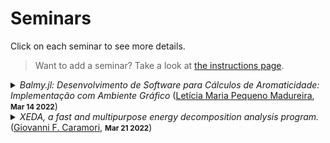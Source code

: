 # Seminars

Click on each seminar to see more details.

> Want to add a seminar? Take a look at [the instructions page](/seminars/instructions).
<details><summary><em>Balmy.jl: Desenvolvimento de Software para Cálculos de Aromaticidade: Implementação com Ambiente Gráfico</em> (<a href="https://github.com/Leticia-maria">Letícia Maria Pequeno Madureira</a>, <small><strong><time datetime="2022-03-14T00:00:00">Mar 14 2022</time></strong></small>)</summary><p>Prévia do Trabalho de Conclusão de Curso do Curso de Graduação em Química do Centro de Ciências Físicas e Matemáticas da Universidade Federal de Santa Catarina para a obtenção do título de bacharel(a) em Química, apresentado por Letícia M. Pequeno Madureira.</p>
<p><a href="https://github.com/geem-lab/seminars/files/8214688/TCC1_LeticiaMadureira_GiovanniCaramori.pdf">TCC1_LeticiaMadureira_GiovanniCaramori.pdf</a></p></details><details><summary><em>XEDA, a fast and multipurpose energy decomposition analysis program.</em> (<a href="https://github.com/gfcaramori">Giovanni F. Caramori</a>, <small><strong><time datetime="2022-03-21T00:00:00">Mar 21 2022</time></strong></small>)</summary><p>The XEDA package is presented, in which a quantitative analysis of intermolecular interactions can be performed. The code contains a series of variational EDA methods, including LMO-EDA, GKS-EDA and GKS-EDA(BS)  to analyze non-covalent interactions and strong chemical bonds in various environments,  including van der Waals interactions, hydrogen bonds, radical–radical interactions and strong covalent bonds.</p>
<p><a href="https://github.com/geem-lab/seminars/files/8216728/J.Comput.Chem.-.2021.-.Tang.-.XEDA.a.fast.and.multipurpose.energy.decomposition.analysis.program.1.pdf">J Comput Chem - 2021 - Tang - XEDA a fast and multipurpose energy decomposition analysis program</a></p></details>
